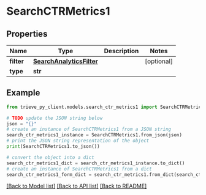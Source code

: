 # SearchCTRMetrics1


## Properties

Name | Type | Description | Notes
------------ | ------------- | ------------- | -------------
**filter** | [**SearchAnalyticsFilter**](SearchAnalyticsFilter.md) |  | [optional] 
**type** | **str** |  | 

## Example

```python
from trieve_py_client.models.search_ctr_metrics1 import SearchCTRMetrics1

# TODO update the JSON string below
json = "{}"
# create an instance of SearchCTRMetrics1 from a JSON string
search_ctr_metrics1_instance = SearchCTRMetrics1.from_json(json)
# print the JSON string representation of the object
print(SearchCTRMetrics1.to_json())

# convert the object into a dict
search_ctr_metrics1_dict = search_ctr_metrics1_instance.to_dict()
# create an instance of SearchCTRMetrics1 from a dict
search_ctr_metrics1_form_dict = search_ctr_metrics1.from_dict(search_ctr_metrics1_dict)
```
[[Back to Model list]](../README.md#documentation-for-models) [[Back to API list]](../README.md#documentation-for-api-endpoints) [[Back to README]](../README.md)


